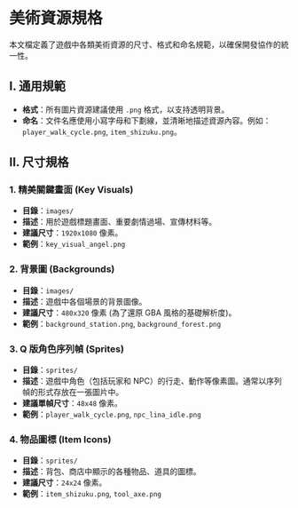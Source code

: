 # 美術資源規格

本文檔定義了遊戲中各類美術資源的尺寸、格式和命名規範，以確保開發協作的統一性。

## I. 通用規範

*   **格式**：所有圖片資源建議使用 `.png` 格式，以支持透明背景。
*   **命名**：文件名應使用小寫字母和下劃線，並清晰地描述資源內容。例如：`player_walk_cycle.png`, `item_shizuku.png`。

## II. 尺寸規格

### 1. 精美關鍵畫面 (Key Visuals)

*   **目錄**：`images/`
*   **描述**：用於遊戲標題畫面、重要劇情過場、宣傳材料等。
*   **建議尺寸**：`1920x1080` 像素。
*   **範例**：`key_visual_angel.png`

### 2. 背景圖 (Backgrounds)

*   **目錄**：`images/`
*   **描述**：遊戲中各個場景的背景圖像。
*   **建議尺寸**：`480x320` 像素 (為了還原 GBA 風格的基礎解析度)。
*   **範例**：`background_station.png`, `background_forest.png`

### 3. Q 版角色序列幀 (Sprites)

*   **目錄**：`sprites/`
*   **描述**：遊戲中角色（包括玩家和 NPC）的行走、動作等像素圖。通常以序列幀的形式存放在一張圖片中。
*   **建議單幀尺寸**：`48x48` 像素。
*   **範例**：`player_walk_cycle.png`, `npc_lina_idle.png`

### 4. 物品圖標 (Item Icons)

*   **目錄**：`sprites/`
*   **描述**：背包、商店中顯示的各種物品、道具的圖標。
*   **建議尺寸**：`24x24` 像素。
*   **範例**：`item_shizuku.png`, `tool_axe.png`
